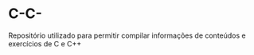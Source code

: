 # C-C-
Repositório utilizado para permitir compilar informações de conteúdos e exercícios de C e C++
